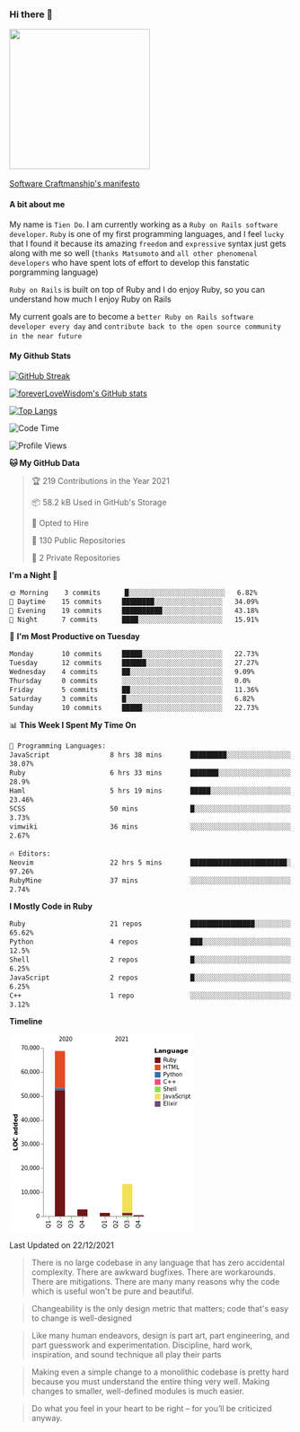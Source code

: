 ### Hi there 👋

<!--
**foreverLoveWisdom/foreverLoveWisdom** is a ✨ _special_ ✨ repository because its `README.md` (this file) appears on your GitHub profile.

Here are some ideas to get you started:

- 🔭 I’m currently working on ...
- 🌱 I’m currently learning ...
- 👯 I’m looking to collaborate on ...
- 🤔 I’m looking for help with ...
- 💬 Ask me about ...
- 📫 How to reach me: ...
- 😄 Pronouns: ...
- ⚡ Fun fact: ...
-->

<img src="https://codecondo.com/wp-content/uploads/2017/09/railslogo.png" width="250" height="250">

[Software Craftmanship's manifesto](http://manifesto.softwarecraftsmanship.org/)

#### A bit about me
My name is `Tien Do`. I am currently working as a `Ruby on Rails software developer`. `Ruby` is one of my first programming languages, and I feel `lucky` that I found it because its amazing `freedom` and `expressive` syntax just gets along with me so well (`thanks Matsumoto` and `all other phenomenal developers` who have spent lots of effort to develop this fanstatic porgramming language)

`Ruby on Rails` is built on top of Ruby and I do enjoy Ruby, so you can understand how much I enjoy Ruby on Rails

My current goals are to become a `better Ruby on Rails software developer every day` and `contribute back to the open source community in the near future`

#### My Github Stats

[![GitHub Streak](https://github-readme-streak-stats.herokuapp.com/?user=foreverLoveWisdom&theme=dracula)](https://git.io/streak-stats)
&nbsp;
&nbsp;

[![foreverLoveWisdom's GitHub stats](https://github-readme-stats.vercel.app/api?username=foreverLoveWisdom&show_icons=true&theme=react&count_private=true)](https://github.com/anuraghazra/github-readme-stats)

[![Top Langs](https://github-readme-stats.vercel.app/api/top-langs/?username=foreverLoveWisdom&show_icons=true&theme=vue-dark)](https://github.com/anuraghazra/github-readme-stats)

<!--START_SECTION:waka-->
![Code Time](http://img.shields.io/badge/Code%20Time-811%20hrs%2035%20mins-blue)

![Profile Views](http://img.shields.io/badge/Profile%20Views-0-blue)

**🐱 My GitHub Data** 

> 🏆 219 Contributions in the Year 2021
 > 
> 📦 58.2 kB Used in GitHub's Storage 
 > 
> 💼 Opted to Hire
 > 
> 📜 130 Public Repositories 
 > 
> 🔑 2 Private Repositories  
 > 
**I'm a Night 🦉** 

```text
🌞 Morning    3 commits      █░░░░░░░░░░░░░░░░░░░░░░░░   6.82% 
🌆 Daytime    15 commits     ████████░░░░░░░░░░░░░░░░░   34.09% 
🌃 Evening    19 commits     ██████████░░░░░░░░░░░░░░░   43.18% 
🌙 Night      7 commits      ████░░░░░░░░░░░░░░░░░░░░░   15.91%

```
📅 **I'm Most Productive on Tuesday** 

```text
Monday       10 commits     █████░░░░░░░░░░░░░░░░░░░░   22.73% 
Tuesday      12 commits     ██████░░░░░░░░░░░░░░░░░░░   27.27% 
Wednesday    4 commits      ██░░░░░░░░░░░░░░░░░░░░░░░   9.09% 
Thursday     0 commits      ░░░░░░░░░░░░░░░░░░░░░░░░░   0.0% 
Friday       5 commits      ██░░░░░░░░░░░░░░░░░░░░░░░   11.36% 
Saturday     3 commits      █░░░░░░░░░░░░░░░░░░░░░░░░   6.82% 
Sunday       10 commits     █████░░░░░░░░░░░░░░░░░░░░   22.73%

```


📊 **This Week I Spent My Time On** 

```text
💬 Programming Languages: 
JavaScript               8 hrs 38 mins       █████████░░░░░░░░░░░░░░░░   38.07% 
Ruby                     6 hrs 33 mins       ███████░░░░░░░░░░░░░░░░░░   28.9% 
Haml                     5 hrs 19 mins       █████░░░░░░░░░░░░░░░░░░░░   23.46% 
SCSS                     50 mins             █░░░░░░░░░░░░░░░░░░░░░░░░   3.73% 
vimwiki                  36 mins             ░░░░░░░░░░░░░░░░░░░░░░░░░   2.67%

🔥 Editors: 
Neovim                   22 hrs 5 mins       ████████████████████████░   97.26% 
RubyMine                 37 mins             ░░░░░░░░░░░░░░░░░░░░░░░░░   2.74%

```

**I Mostly Code in Ruby** 

```text
Ruby                     21 repos            ████████████████░░░░░░░░░   65.62% 
Python                   4 repos             ███░░░░░░░░░░░░░░░░░░░░░░   12.5% 
Shell                    2 repos             █░░░░░░░░░░░░░░░░░░░░░░░░   6.25% 
JavaScript               2 repos             █░░░░░░░░░░░░░░░░░░░░░░░░   6.25% 
C++                      1 repo              ░░░░░░░░░░░░░░░░░░░░░░░░░   3.12%

```


**Timeline**

![Chart not found](https://raw.githubusercontent.com/foreverLoveWisdom/foreverLoveWisdom/main/charts/bar_graph.png) 


 Last Updated on 22/12/2021
<!--END_SECTION:waka-->


> There is no large codebase in any language that has zero accidental complexity. There are awkward bugfixes. There are workarounds. There are mitigations.
> There are many many reasons why the code which is useful won't be pure and beautiful.

> Changeability is the only design metric that matters; code that's easy to change is well-designed

> Like many human endeavors, design is part art, part engineering, and part guesswork and experimentation. Discipline, hard work, inspiration, and sound technique all play their parts

> Mak­ing even a sim­ple change to a mono­lith­ic code­base is pret­ty hard because you must under­stand the entire thing very well. Mak­ing changes to small­er, well-defined mod­ules is much easier.
 
 > Do what you feel in your heart to be right – for you’ll be criticized anyway.
